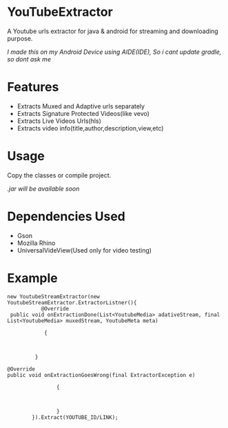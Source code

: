 # YouTubeExtractor

A Youtube urls extractor for java & android for streaming and downloading purpose. 

_I made this on my Android Device using AIDE(IDE),
So i cant update gradle, so dont ask me_ 

# Features

- Extracts Muxed and Adaptive urls separately
- Extracts Signature Protected Videos(like vevo) 
- Extracts Live Videos Urls(hls)
- Extracts video info(title,author,description,view,etc)

 

# Usage

Copy the classes or compile  project.

_.jar will be available  soon_

# Dependencies Used

- Gson
- Mozilla Rhino
- UniversalVideView(Used only for video testing)


# Example


```
new YoutubeStreamExtractor(new YoutubeStreamExtractor.ExtractorListner(){
           @Override
 public void onExtractionDone(List<YoutubeMedia> adativeStream, final List<YoutubeMedia> muxedStream, YoutubeMeta meta) 
	 
	        {
						

												   
		 }

@Override
public void onExtractionGoesWrong(final ExtractorException e) 

                {

												   

                }
		}).Extract(YOUTUBE_ID/LINK); 
```
							 




	

